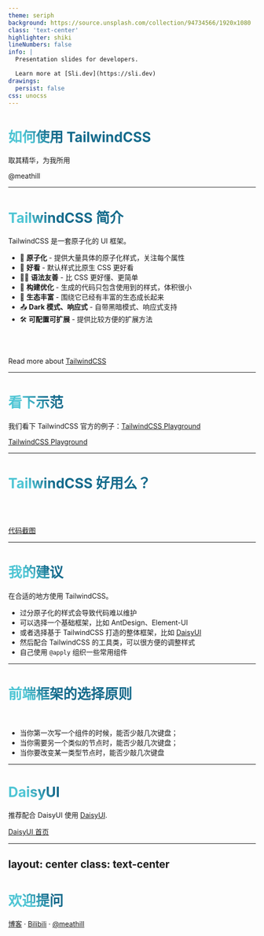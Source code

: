 ```yaml
---
theme: seriph
background: https://source.unsplash.com/collection/94734566/1920x1080
class: 'text-center'
highlighter: shiki
lineNumbers: false
info: |
  Presentation slides for developers.

  Learn more at [Sli.dev](https://sli.dev)
drawings:
  persist: false
css: unocss
---
```


# 如何使用 TailwindCSS

取其精华，为我所用

<div class="pt-12">
  <span @click="$slidev.nav.next" class="px-2 py-1 rounded cursor-pointer" hover="bg-white bg-opacity-10">
    @meathill
  </span>
</div>

<div class="abs-br m-6 flex gap-2">
  <a href="https://github.com/meathill/slides" target="_blank" alt="GitHub"
    class="text-xl icon-btn opacity-50 !border-none !hover:text-white">
    <carbon-logo-github />
  </a>
</div>

<!--
The last comment block of each slide will be treated as slide notes. It will be visible and editable in Presenter Mode along with the slide. [Read more in the docs](https://sli.dev/guide/syntax.html#notes)
-->

---

# TailwindCSS 简介

TailwindCSS 是一套原子化的 UI 框架。

- 📝 **原子化** - 提供大量具体的原子化样式，关注每个属性
- 🎨 **好看** - 默认样式比原生 CSS 更好看
- 🧑‍💻 **语法友善** - 比 CSS 更好懂、更简单
- 🤹 **构建优化** - 生成的代码只包含使用到的样式，体积很小
- 🎥 **生态丰富** - 围绕它已经有丰富的生态成长起来
- 📤 **Dark 模式、响应式** - 自带黑暗模式、响应式支持
- 🛠 **可配置可扩展** - 提供比较方便的扩展方法

<br>
<br>

Read more about [TailwindCSS](https://tailwindcss.com)

<!--
You can have `style` tag in markdown to override the style for the current page.
Learn more: https://sli.dev/guide/syntax#embedded-styles
-->

<style>
h1 {
  background-color: #2B90B6;
  background-image: linear-gradient(45deg, #4EC5D4 10%, #146b8c 20%);
  background-size: 100%;
  -webkit-background-clip: text;
  -moz-background-clip: text;
  -webkit-text-fill-color: transparent;
  -moz-text-fill-color: transparent;
}
</style>

<!--
Here is another comment.
-->

---

# 看下示范

我们看下 TailwindCSS 官方的例子：[TailwindCSS Playground](https://play.tailwindcss.com)

[TailwindCSS Playground](img_2.png)

---

# TailwindCSS 好用么？

<br>
<br>

[代码截图](img.png)

---

# 我的建议

在合适的地方使用 TailwindCSS。

- 过分原子化的样式会导致代码难以维护
- 可以选择一个基础框架，比如 AntDesign、Element-UI
- 或者选择基于 TailwindCSS 打造的整体框架，比如 [DaisyUI](https://daisyui.com)
- 然后配合 TailwindCSS 的工具类，可以很方便的调整样式
- 自己使用 `@apply` 组织一些常用组件

---

# 前端框架的选择原则

<br />

- 当你第一次写一个组件的时候，能否少敲几次键盘；
- 当你需要另一个类似的节点时，能否少敲几次键盘；
- 当你要改变某一类型节点时，能否少敲几次键盘

---

# DaisyUI

推荐配合 DaisyUI 使用 [DaisyUI](https://daisyui.com).

[DaisyUI 首页](img_1.png)

---
layout: center
class: text-center
---

# 欢迎提问

[博客](https://blog.meathill.com) · [Bilibili](https://space.bilibili.com/7409098) · [@meathill](https://weibo.com/meathill)
